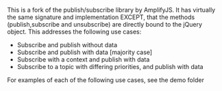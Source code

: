 This is a fork of the publish/subscribe library by AmplifyJS.
It has virtually the same signature and implementation EXCEPT,
that the methods (publish,subscribe and unsubscribe) are directly
bound to the jQuery object. This addresses the following use
cases:


* Subscribe and publish without data
* Subscribe and publish with data [majority case]
* Subscribe with a context and publish with data
* Subscribe to a topic with differing priorities, and publish with data

For examples of each of the following use cases, see the demo folder
